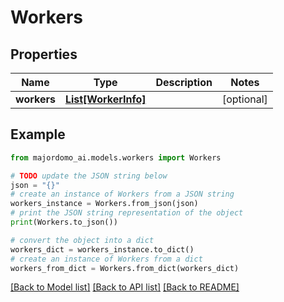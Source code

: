 # Workers


## Properties

Name | Type | Description | Notes
------------ | ------------- | ------------- | -------------
**workers** | [**List[WorkerInfo]**](WorkerInfo.md) |  | [optional] 

## Example

```python
from majordomo_ai.models.workers import Workers

# TODO update the JSON string below
json = "{}"
# create an instance of Workers from a JSON string
workers_instance = Workers.from_json(json)
# print the JSON string representation of the object
print(Workers.to_json())

# convert the object into a dict
workers_dict = workers_instance.to_dict()
# create an instance of Workers from a dict
workers_from_dict = Workers.from_dict(workers_dict)
```
[[Back to Model list]](../README.md#documentation-for-models) [[Back to API list]](../README.md#documentation-for-api-endpoints) [[Back to README]](../README.md)


